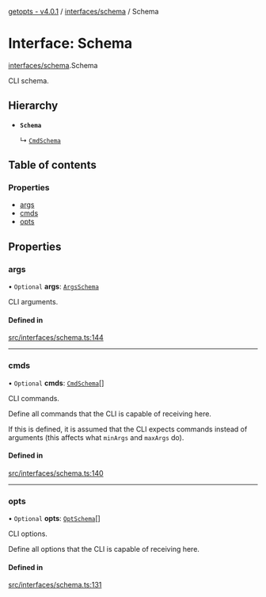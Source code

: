 [getopts - v4.0.1](../README.md) / [interfaces/schema](../modules/interfaces_schema.md) / Schema

# Interface: Schema

[interfaces/schema](../modules/interfaces_schema.md).Schema

CLI schema.

## Hierarchy

- **`Schema`**

  ↳ [`CmdSchema`](interfaces_schema.CmdSchema.md)

## Table of contents

### Properties

- [args](interfaces_schema.Schema.md#args)
- [cmds](interfaces_schema.Schema.md#cmds)
- [opts](interfaces_schema.Schema.md#opts)

## Properties

### args

• `Optional` **args**: [`ArgsSchema`](interfaces_schema.ArgsSchema.md)

CLI arguments.

#### Defined in

[src/interfaces/schema.ts:144](https://github.com/prasadrajandran/node-getopts/blob/6df82cf/src/interfaces/schema.ts#L144)

---

### cmds

• `Optional` **cmds**: [`CmdSchema`](interfaces_schema.CmdSchema.md)[]

CLI commands.

Define all commands that the CLI is capable of receiving here.

If this is defined, it is assumed that the CLI expects commands instead of
arguments (this affects what `minArgs` and `maxArgs` do).

#### Defined in

[src/interfaces/schema.ts:140](https://github.com/prasadrajandran/node-getopts/blob/6df82cf/src/interfaces/schema.ts#L140)

---

### opts

• `Optional` **opts**: [`OptSchema`](interfaces_schema.OptSchema.md)[]

CLI options.

Define all options that the CLI is capable of receiving here.

#### Defined in

[src/interfaces/schema.ts:131](https://github.com/prasadrajandran/node-getopts/blob/6df82cf/src/interfaces/schema.ts#L131)

